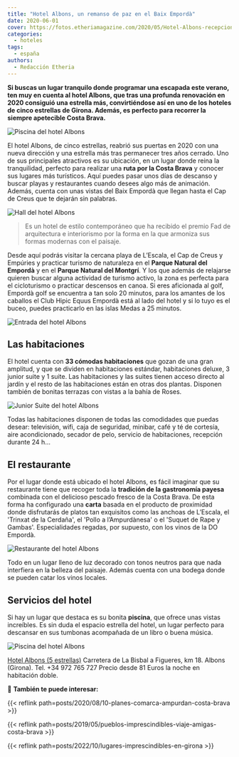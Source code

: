 ```yaml
---
title: "Hotel Albons, un remanso de paz en el Baix Empordà"
date: 2020-06-01
cover: https://fotos.etheriamagazine.com/2020/05/Hotel-Albons-recepcion.jpg
categories: 
  - hoteles
tags: 
  - españa
authors: 
  - Redacción Etheria
---
```


**Si buscas un lugar tranquilo donde programar una escapada este verano, ten muy en 
cuenta al hotel Albons, que tras una profunda renovación en 2020 consiguió una estrella 
más, convirtiéndose así en uno de los hoteles de cinco estrellas de Girona. Además, es 
perfecto para recorrer la siempre apetecible Costa Brava.** 

![Piscina del hotel Albons](https://fotos.etheriamagazine.com/2020/05/Hotel-Albons-vistas.jpg "Piscina y vistas desde el hotel Albons.")

El hotel Albons, de cinco estrellas, reabrió sus puertas en 2020 con una nueva dirección 
y una estrella más tras permanecer tres años cerrado. Uno de sus principales atractivos 
es su ubicación, en un lugar donde reina la tranquilidad, perfecto para realizar una 
**ruta por la Costa Brava** y conocer sus lugares más turísticos. Aquí puedes pasar unos 
días de descanso y buscar playas y restaurantes cuando desees algo más de animación. 
Además, cuenta con unas vistas del Baix Empordà que llegan hasta el Cap de Creus que te 
dejarán sin palabras. 

![Hall del hotel Albons](https://fotos.etheriamagazine.com/2020/05/Hotel-Albons-recepcion.jpg "Detalles de decoración del hall del hotel.")

> Es un hotel de estilo contemporáneo que ha recibido el premio Fad de arquitectura e 
> interiorismo por la forma en la que armoniza sus formas modernas con el paisaje. 

Desde aquí podrás visitar la cercana playa de L’Escala, el Cap de Creus y Empúries y 
practicar turismo de naturaleza en el **Parque Natural del Empordà** y en el **Parque 
Natural del Montgrí**. Y los que además de relajarse quieren buscar alguna actividad de 
turismo activo, la zona es perfecta para el cicloturismo o practicar descensos en canoa. 
Si eres aficionada al golf, Empordà golf se encuentra a tan solo 20 minutos, para los 
amantes de los caballos el Club Hipic Equus Empordà está al lado del hotel y si lo tuyo 
es el buceo, puedes practicarlo en las islas Medas a 25 minutos. 

![Entrada del hotel Albons](https://fotos.etheriamagazine.com/2020/05/Hotel-Albons-entrada.jpg "Entrada.")

## Las habitaciones

El hotel cuenta con **33 cómodas habitaciones** que gozan de una gran amplitud, y que se 
dividen en habitaciones estándar, habitaciones deluxe, 3 junior suite y 1 suite. Las 
habitaciones y las suites tienen acceso directo al jardín y el resto de las habitaciones 
están en otras dos plantas. Disponen también de bonitas terrazas con vistas a la bahía 
de Roses. 

![Junior Suite del hotel Albons](https://fotos.etheriamagazine.com/2020/05/Hotel-Albons-habitacion.jpg "Junior Suite.")

Todas las habitaciones disponen de todas las comodidades que puedas desear: televisión, 
wifi, caja de seguridad, minibar, café y té de cortesía, aire acondicionado, secador de 
pelo, servicio de habitaciones, recepción durante 24 h… 

## El restaurante

Por el lugar donde está ubicado el hotel Albons, es fácil imaginar que su restaurante 
tiene que recoger toda la **tradición de la gastronomía payesa** combinada con el 
delicioso pescado fresco de la Costa Brava. De esta forma ha configurado una **carta** 
basada en el producto de proximidad donde disfrutarás de platos tan exquisitos como las 
anchoas de L’Escala, el 'Trinxat de la Cerdaña', el 'Pollo a l’Ampurdànesa' o el 'Suquet 
de Rape y Gambas'. Especialidades regadas, por supuesto, con los vinos de la DO Empordà. 

![Restaurante del hotel Albons](https://fotos.etheriamagazine.com/2020/05/hotel-albons-restaurante.jpg "Restaurante.")

Todo en un lugar lleno de luz decorado con tonos neutros para que nada interfiera en la 
belleza del paisaje. Además cuenta con una bodega donde se pueden catar los vinos 
locales. 

## Servicios del hotel

Si hay un lugar que destaca es su bonita **piscina**, que ofrece unas vistas increíbles. 
Es sin duda el espacio estrella del hotel, un lugar perfecto para descansar en sus 
tumbonas acompañada de un libro o buena música. 

![Piscina del hotel Albons](https://fotos.etheriamagazine.com/2020/05/hotel-Anbons-piscina.jpg "Piscina.")

[Hotel Albons (5 estrellas)](https://albonshotel.com) Carretera de La Bisbal a Figueres, 
km 18. Albons (Girona). Tel. +34 972 765 727 Precio desde 81 Euros la noche en 
habitación doble. 

📌 **También te puede interesar:** 

{{< reflink path=posts/2020/08/10-planes-comarca-ampurdan-costa-brava >}} 

{{< reflink path=posts/2019/05/pueblos-imprescindibles-viaje-amigas-costa-brava >}} 

{{< reflink path=posts/2022/10/lugares-imprescindibles-en-girona >}}
